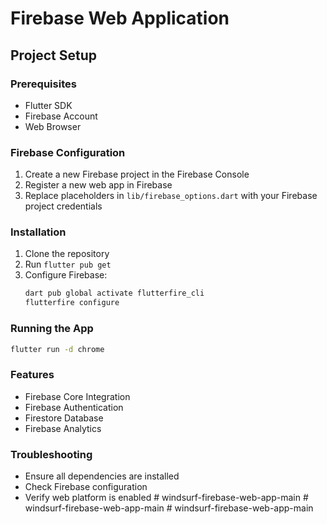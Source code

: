 # Firebase Web Application

## Project Setup

### Prerequisites
- Flutter SDK
- Firebase Account
- Web Browser

### Firebase Configuration
1. Create a new Firebase project in the Firebase Console
2. Register a new web app in Firebase
3. Replace placeholders in `lib/firebase_options.dart` with your Firebase project credentials

### Installation
1. Clone the repository
2. Run `flutter pub get`
3. Configure Firebase:
   ```bash
   dart pub global activate flutterfire_cli
   flutterfire configure
   ```

### Running the App
```bash
flutter run -d chrome
```

### Features
- Firebase Core Integration
- Firebase Authentication
- Firestore Database
- Firebase Analytics

### Troubleshooting
- Ensure all dependencies are installed
- Check Firebase configuration
- Verify web platform is enabled
#   w i n d s u r f - f i r e b a s e - w e b - a p p - m a i n  
 #   w i n d s u r f - f i r e b a s e - w e b - a p p - m a i n  
 #   w i n d s u r f - f i r e b a s e - w e b - a p p - m a i n  
 